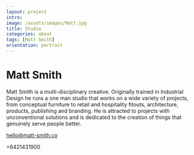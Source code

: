 ```yaml
---
layout: project
intro: 
image: /assets/images/Matt.jpg
title: Studio
categories: about
tags: [Matt Smith]
orientation: portrait
---
```


# Matt Smith

Matt Smith is a multi-disciplinary creative. Originally trained in Industrial Design he runs a one man studio that works on a wide variety of projects, from conceptual furniture to retail and hospitality fitouts, architecture, products, publishing and branding. He is attracted to projects with unconventional solutions and is dedicated to the creation of things that genuinely serve people better. 

<a href="hello@matt-smith.co">hello@matt-smith.co</a> 

+6421431900

